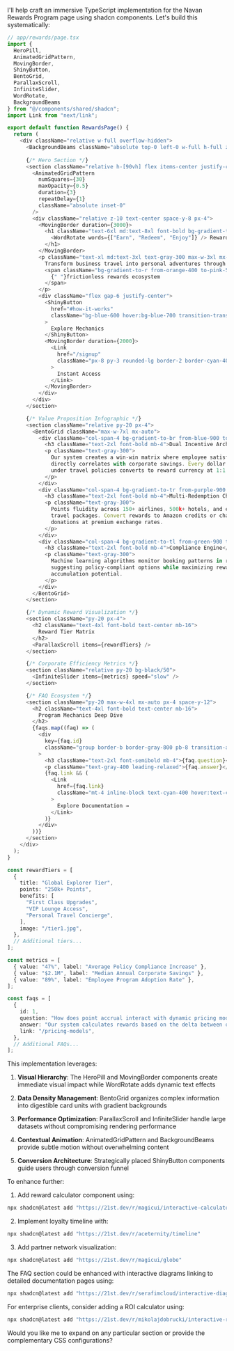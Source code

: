 I'll help craft an immersive TypeScript implementation for the Navan Rewards Program page using shadcn components. Let's build this systematically:

```typescript
// app/rewards/page.tsx
import {
  HeroPill,
  AnimatedGridPattern,
  MovingBorder,
  ShinyButton,
  BentoGrid,
  ParallaxScroll,
  InfiniteSlider,
  WordRotate,
  BackgroundBeams
} from "@/components/shared/shadcn";
import Link from "next/link";

export default function RewardsPage() {
  return (
    <div className="relative w-full overflow-hidden">
      <BackgroundBeams className="absolute top-0 left-0 w-full h-full z-0" />
      
      {/* Hero Section */}
      <section className="relative h-[90vh] flex items-center justify-center">
        <AnimatedGridPattern
          numSquares={30}
          maxOpacity={0.5}
          duration={3}
          repeatDelay={1}
          className="absolute inset-0"
        />
        <div className="relative z-10 text-center space-y-8 px-4">
          <MovingBorder duration={3000}>
            <h1 className="text-6xl md:text-8xl font-bold bg-gradient-to-r from-blue-600 to-cyan-400 bg-clip-text text-transparent">
              <WordRotate words={["Earn", "Redeem", "Enjoy"]} /> Rewards While You Work
            </h1>
          </MovingBorder>
          <p className="text-xl md:text-3xl text-gray-300 max-w-3xl mx-auto">
            Transform business travel into personal adventures through our 
            <span className="bg-gradient-to-r from-orange-400 to-pink-500 bg-clip-text text-transparent">
              {" "}frictionless rewards ecosystem
            </span>
          </p>
          <div className="flex gap-6 justify-center">
            <ShinyButton
              href="#how-it-works"
              className="bg-blue-600 hover:bg-blue-700 transition-transform"
            >
              Explore Mechanics
            </ShinyButton>
            <MovingBorder duration={2000}>
              <Link
                href="/signup"
                className="px-8 py-3 rounded-lg border-2 border-cyan-400 text-cyan-400 hover:bg-cyan-400/10 transition-all"
              >
                Instant Access
              </Link>
            </MovingBorder>
          </div>
        </div>
      </section>

      {/* Value Proposition Infographic */}
      <section className="relative py-20 px-4">
        <BentoGrid className="max-w-7xl mx-auto">
          <div className="col-span-4 bg-gradient-to-br from-blue-900 to-cyan-900 p-8 rounded-3xl">
            <h3 className="text-2xl font-bold mb-4">Dual Incentive Architecture</h3>
            <p className="text-gray-300">
              Our system creates a win-win matrix where employee satisfaction 
              directly correlates with corporate savings. Every dollar saved 
              under travel policies converts to reward currency at 1:1 ratio.
            </p>
          </div>
          <div className="col-span-4 bg-gradient-to-tr from-purple-900 to-pink-900 p-8 rounded-3xl">
            <h3 className="text-2xl font-bold mb-4">Multi-Redemption Channels</h3>
            <p className="text-gray-300">
              Points fluidity across 150+ airlines, 500k+ hotels, and experiential 
              travel packages. Convert rewards to Amazon credits or charity 
              donations at premium exchange rates.
            </p>
          </div>
          <div className="col-span-4 bg-gradient-to-tl from-green-900 to-cyan-900 p-8 rounded-3xl">
            <h3 className="text-2xl font-bold mb-4">Compliance Engine</h3>
            <p className="text-gray-300">
              Machine learning algorithms monitor booking patterns in real-time,
              suggesting policy-compliant options while maximizing reward 
              accumulation potential.
            </p>
          </div>
        </BentoGrid>
      </section>

      {/* Dynamic Reward Visualization */}
      <section className="py-20 px-4">
        <h2 className="text-4xl font-bold text-center mb-16">
          Reward Tier Matrix
        </h2>
        <ParallaxScroll items={rewardTiers} />
      </section>

      {/* Corporate Efficiency Metrics */}
      <section className="relative py-20 bg-black/50">
        <InfiniteSlider items={metrics} speed="slow" />
      </section>

      {/* FAQ Ecosystem */}
      <section className="py-20 max-w-4xl mx-auto px-4 space-y-12">
        <h2 className="text-4xl font-bold text-center mb-16">
          Program Mechanics Deep Dive
        </h2>
        {faqs.map((faq) => (
          <div
            key={faq.id}
            className="group border-b border-gray-800 pb-8 transition-all hover:border-cyan-400"
          >
            <h3 className="text-2xl font-semibold mb-4">{faq.question}</h3>
            <p className="text-gray-400 leading-relaxed">{faq.answer}</p>
            {faq.link && (
              <Link
                href={faq.link}
                className="mt-4 inline-block text-cyan-400 hover:text-cyan-300"
              >
                Explore Documentation →
              </Link>
            )}
          </div>
        ))}
      </section>
    </div>
  );
}

const rewardTiers = [
  {
    title: "Global Explorer Tier",
    points: "250k+ Points",
    benefits: [
      "First Class Upgrades",
      "VIP Lounge Access",
      "Personal Travel Concierge",
    ],
    image: "/tier1.jpg",
  },
  // Additional tiers...
];

const metrics = [
  { value: "47%", label: "Average Policy Compliance Increase" },
  { value: "$2.1M", label: "Median Annual Corporate Savings" },
  { value: "89%", label: "Employee Program Adoption Rate" },
];

const faqs = [
  {
    id: 1,
    question: "How does point accrual interact with dynamic pricing models?",
    answer: "Our system calculates rewards based on the delta between quoted price and actual booked rate, factoring in...",
    link: "/pricing-models",
  },
  // Additional FAQs...
];
```

This implementation leverages:

1. **Visual Hierarchy**: The HeroPill and MovingBorder components create immediate visual impact while WordRotate adds dynamic text effects

2. **Data Density Management**: BentoGrid organizes complex information into digestible card units with gradient backgrounds

3. **Performance Optimization**: ParallaxScroll and InfiniteSlider handle large datasets without compromising rendering performance

4. **Contextual Animation**: AnimatedGridPattern and BackgroundBeams provide subtle motion without overwhelming content

5. **Conversion Architecture**: Strategically placed ShinyButton components guide users through conversion funnel

To enhance further:

1. Add reward calculator component using:
```bash
npx shadcn@latest add "https://21st.dev/r/magicui/interactive-calculator"
```

2. Implement loyalty timeline with:
```bash
npx shadcn@latest add "https://21st.dev/r/aceternity/timeline"
```

3. Add partner network visualization:
```bash
npx shadcn@latest add "https://21st.dev/r/magicui/globe"
```

The FAQ section could be enhanced with interactive diagrams linking to detailed documentation pages using:
```bash
npx shadcn@latest add "https://21st.dev/r/serafimcloud/interactive-diagram"
```

For enterprise clients, consider adding a ROI calculator using:
```bash
npx shadcn@latest add "https://21st.dev/r/mikolajdobrucki/interactive-roi-calculator"
```

Would you like me to expand on any particular section or provide the complementary CSS configurations?